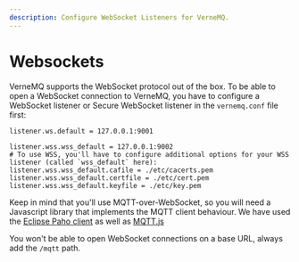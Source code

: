 ```yaml
---
description: Configure WebSocket Listeners for VerneMQ.
---
```


# Websockets

VerneMQ supports the WebSocket protocol out of the box. To be able to open a WebSocket connection to VerneMQ, you have to configure a WebSocket listener or Secure WebSocket listener in the `vernemq.conf` file first:

```text
listener.ws.default = 127.0.0.1:9001

listener.wss.wss_default = 127.0.0.1:9002
# To use WSS, you'll have to configure additional options for your WSS listener (called `wss_default` here):
listener.wss.wss_default.cafile = ./etc/cacerts.pem
listener.wss.wss_default.certfile = ./etc/cert.pem
listener.wss.wss_default.keyfile = ./etc/key.pem
```

Keep in mind that you'll use MQTT-over-WebSocket, so you will need a Javascript library that implements the MQTT client behaviour. We have used the [Eclipse Paho client](https://eclipse.org/paho/clients/js/) as well as [MQTT.js](https://github.com/mqttjs/MQTT.js)

You won't be able to open WebSocket connections on a base URL, always add the `/mqtt` path.

